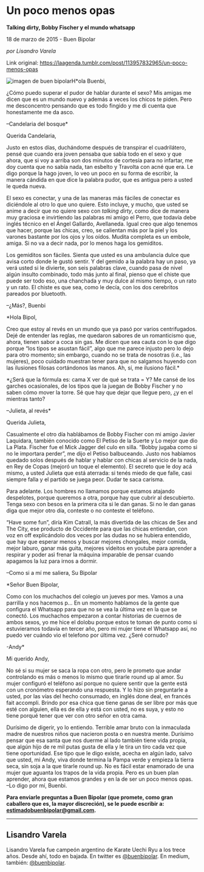 # Un poco menos opas

**Talking dirty, Bobby Fischer y el mundo whatsapp**

18 de marzo de 2015 - Buen Bipolar

_por Lisandro Varela_

Link original: https://laagenda.tumblr.com/post/113957832965/un-poco-menos-opas

![imagen de buen bipolar](https://64.media.tumblr.com/f5183e7bf8bb3861c4cce5bc074333a6/tumblr_inline_pk0lawuGtl1t6q87u_500.jpg)H*ola Buenbi,  

¿Cómo puedo superar el pudor de hablar durante el sexo? Mis amigas me dicen que es un mundo nuevo y además a veces los chicos te piden. Pero me desconcentro pensando que es todo fingido y me di cuenta que honestamente me da asco.
  

–Candelaria del bosque*

Querida Candelaria,  

Justo en estos días, duchándome después de transpirar el cuadrilátero, pensé que cuando era joven pensaba que sabía todo en el sexo y que ahora, que si voy a arriba son dos minutos de cortesía para no infartar, me doy cuenta que no sabía nada, tan esbelto y Travolta con acné que era. Le digo porque la hago joven, lo veo un poco en su forma de escribir, la manera cándida en que dice la palabra pudor, que es antigua pero a usted le queda nueva.

El sexo es conectar, y una de las maneras más fáciles de conectar es diciéndole al otro lo que uno quiere. Esto incluye, y mucho, que usted se anime a decir que no quiere sexo con *talking dirty*, como dice de manera muy graciosa e invirtiendo las palabras mi amigo el Perro, que todavía debe inglés técnico en el Ángel Gallardo, Avellaneda. Igual creo que algo tenemos que hacer, porque las chicas, creo, se calientan más por la piel y los varones bastante por los ojos y los oídos. Mudita completa es un embole, amiga. Si no va a decir nada, por lo menos haga los gemiditos. 

Los gemiditos son fáciles. Sienta que usted es una ambulancia dulce que avisa corto donde le gustó sentir. Y del gemido a la palabra hay un paso, ya verá usted si le divierte, son seis palabras clave, cuando pasa de nivel algún insulto combinado, todo más junto al final, pienso que el chiste que puede ser todo eso, una chanchada y muy dulce al mismo tiempo, o un rato y un rato. El chiste es que sea, como le decía, con los dos cerebritos pareados por bluetooth.

  

–¿Más?, Buenbi


  
*Hola Bipol,  

Creo que estoy al revés en un mundo que ya pasó por varios centrifugados. Dejé de entender las reglas, me quedaron sabores de un romanticismo que, ahora, tienen sabor a coca sin gas. Me dicen que sea cauta con lo que digo porque “los tipos se asustan fácil”, algo que me parece injusto pero lo dejo para otro momento; sin embargo, cuando no se trata de nosotras (i.e., las mujeres), poco cuidado muestran tener para que no salgamos huyendo con las ilusiones filosas cortándonos las manos. Ah, sí, me ilusiono fácil.* 

*¿Será que la fórmula es: cama X ver de qué se trata = Y? Me cansé de los garches ocasionales, de los tipos que la juegan de Bobby Fischer y no saben cómo mover la torre. Sé que hay que dejar que llegue pero, ¿y en el mientras tanto?  

–Julieta, al revés*

Querida Julieta,  

Casualmente el otro día hablábamos de Bobby Fischer con mi amigo Javier Laquidara, también conocido como El Petiso de la Suerte y Lo mejor que dio La Plata. Fischer fue el Mick Jagger del culo en silla. “Bobby jugaba como si no le importara perder”, me dijo el Petiso balbuceando. Justo nos habíamos quedado solos después de hablar y hablar con chicas al servicio de la nada, en Rey de Copas (mejoró un toque el elemento). El secreto que le doy acá mismo, a usted Julieta que está aterrada: si tenés miedo de que falle, casi siempre falla y el partido se juega peor. Dudar te saca carisma. 

Para adelante. Los hombres no llamamos porque estamos atajando despelotes, porque queremos a otra, porque hay que cubrir al descubierto. Tenga sexo con besos en la primera cita si le dan ganas. Si no le dan ganas diga que mejor otro día, conteste o no conteste el teléfono.

“Have some fun”, diría Kim Catrall, la más divertida de las chicas de Sex and The City, ese producto de Occidente para que las chicas entiendan, con voz en off explicándolo dos veces por las dudas no se hubiera entendido, que hay que esperar menos y buscar mejores chongales, mejor comida, mejor laburo, ganar más guita, mejores videitos en youtube para aprender a respirar y poder asì frenar la máquina imparable de pensar cuando apagamos la luz para irnos a dormir.  

–Como si a mí me saliera, Su Bipolar

  
*Señor Buen Bipolar,  

Como con los muchachos del colegio un jueves por mes. Vamos a una parrilla y nos hacemos p… En un momento hablamos de la gente que configura el Whatsapp para que no se vea la última vez en la que se conectó. Los muchachos empezaron a contar historias de cuernos de ambos sexos, yo me hice el dolobu porque estos te toman de punto como si estuvieramos todavía en tercer año, pero mi mujer tiene el Whatsapp así, no puedo ver cuándo vio el telefono por última vez. ¿Seré cornudo?
  

-Andy*

Mi querido Andy,  

No sé si su mujer se saca la ropa con otro, pero le prometo que andar controlando es más o menos lo mismo que tirarle round up al amor. Su mujer configuró el teléfono así porque no quiere sentir que la gente está con un cronómetro esperando una respuesta. Y lo hizo sin preguntarle a usted, por las vías del hecho consumado, en inglés done deal, en francés fait accompli. Brindo por esa chica que tiene ganas de ser libre por más que esté con alguien, ella es de ella y está con usted, no es suya, y esto no tiene porqué tener que ver con otro señor en otra cama.

Durísimo de digerir, yo lo entiendo. Terrible amar bruto con la inmaculada madre de nuestros niños que nacieron posta o en nuestra mente. Durísimo pensar que esa santa que nos duerme al lado también tiene vida propia, que algún hijo de re mil putas gusta de ella y le tira un tiro cada vez que tiene oportunidad. Ese tipo que le digo existe, acecha en algún lado, salvo que usted, mi Andy, viva donde termina la Pampa verde y empieza la tierra seca, sin soja a la que tirarle round up. No es fácil estar enamorado de una mujer que aguanta los trapos de la vida propia. Pero es un buen plan aprender, ahora que estamos grandes y en la de ser un poco menos opas.  
–Lo digo por mí, Buenbi.

  
**Para enviarle preguntas a Buen Bipolar (que promete, como gran caballero que es, la mayor discreción), se le puede escribir a: estimadobuenbipolar@gmail.com.**



---

 Lisandro Varela
----------------

 Lisandro Varela fue campeón argentino de Karate Uechi Ryu a los trece años. Desde ahí, todo en bajada. En twitter es [@buenbipolar](http://www.twitter.com/buenbipolar). En medium, también: [@buenbipolar](https://medium.com/@buenbipolar). 

